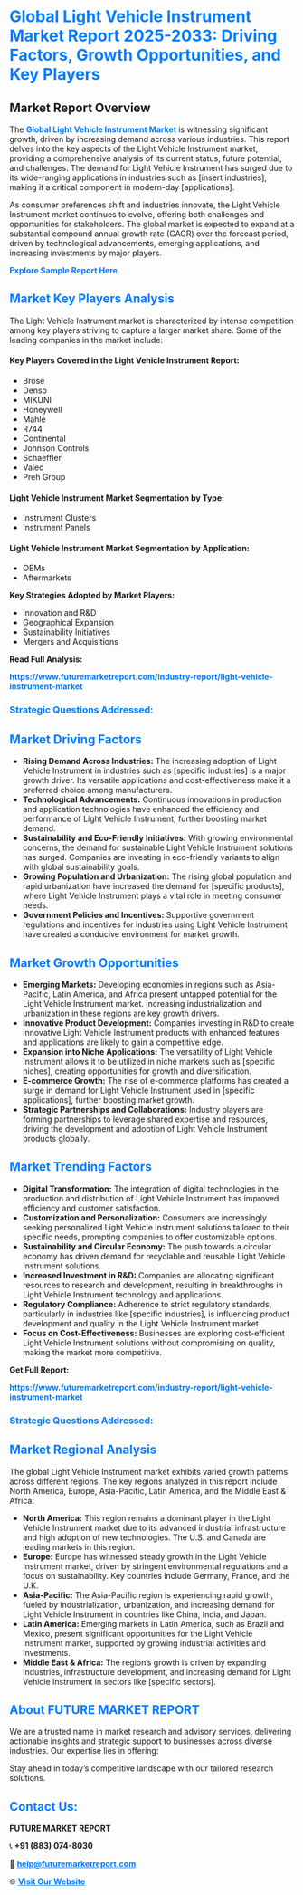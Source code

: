 <h1 style="color: #007BFF;">Global Light Vehicle Instrument Market Report 2025-2033: Driving Factors, Growth Opportunities, and Key Players</h1>

<section id="overview">
<h2>Market Report Overview</h2>
<p>The <a href="https://www.futuremarketreport.com/industry-report/light-vehicle-instrument-market" style="color: #007BFF; text-decoration: none;"><strong>Global Light Vehicle Instrument Market</strong></a> is witnessing significant growth, driven by increasing demand across various industries. This report delves into the key aspects of the Light Vehicle Instrument market, providing a comprehensive analysis of its current status, future potential, and challenges. The demand for Light Vehicle Instrument has surged due to its wide-ranging applications in industries such as [insert industries], making it a critical component in modern-day [applications].</p>
<p>As consumer preferences shift and industries innovate, the Light Vehicle Instrument market continues to evolve, offering both challenges and opportunities for stakeholders. The global market is expected to expand at a substantial compound annual growth rate (CAGR) over the forecast period, driven by technological advancements, emerging applications, and increasing investments by major players.</p>
</section>

<section id="overview">
<p><a href="https://www.futuremarketreport.com/request-sample/reportId=62273" style="color: #007BFF; text-decoration: none;"><strong>Explore Sample Report Here</strong></a></p>
</section>

<section id="key-players">
<h2 style="color: #007BFF;">Market Key Players Analysis</h2>
<p>The Light Vehicle Instrument market is characterized by intense competition among key players striving to capture a larger market share. Some of the leading companies in the market include:</p>
<h4>Key Players Covered in the Light Vehicle Instrument Report:</h4>
<ul><li>Brose</li><li>Denso</li><li>MIKUNI</li><li>Honeywell</li><li>Mahle</li><li>R744</li><li>Continental</li><li>Johnson Controls</li><li>Schaeffler</li><li>Valeo</li><li>Preh Group</li></ul>
<h4>Light Vehicle Instrument Market Segmentation by Type:</h4>
<ul><li>Instrument Clusters</li><li>Instrument Panels</li></ul>

<h4>Light Vehicle Instrument Market Segmentation by Application:</h4>
<ul><li>OEMs</li><li>Aftermarkets</li></ul>
<p><strong>Key Strategies Adopted by Market Players:</strong></p>
<ul>
<li>Innovation and R&D</li>
<li>Geographical Expansion</li>
<li>Sustainability Initiatives</li>
<li>Mergers and Acquisitions</li>
</ul>
</section>

<section>
<p><strong>Read Full Analysis: </strong></p><a href="https://www.futuremarketreport.com/industry-report/light-vehicle-instrument-market" style="color: #007BFF; text-decoration: none;"><strong>https://www.futuremarketreport.com/industry-report/light-vehicle-instrument-market</strong></a>
<h3 style="color: #007BFF;">Strategic Questions Addressed:</h3>
</section>

<section id="driving-factors">
<h2 style="color: #007BFF;">Market Driving Factors</h2>
<ul>
<li><strong>Rising Demand Across Industries:</strong> The increasing adoption of Light Vehicle Instrument in industries such as [specific industries] is a major growth driver. Its versatile applications and cost-effectiveness make it a preferred choice among manufacturers.</li>
<li><strong>Technological Advancements:</strong> Continuous innovations in production and application technologies have enhanced the efficiency and performance of Light Vehicle Instrument, further boosting market demand.</li>
<li><strong>Sustainability and Eco-Friendly Initiatives:</strong> With growing environmental concerns, the demand for sustainable Light Vehicle Instrument solutions has surged. Companies are investing in eco-friendly variants to align with global sustainability goals.</li>
<li><strong>Growing Population and Urbanization:</strong> The rising global population and rapid urbanization have increased the demand for [specific products], where Light Vehicle Instrument plays a vital role in meeting consumer needs.</li>
<li><strong>Government Policies and Incentives:</strong> Supportive government regulations and incentives for industries using Light Vehicle Instrument have created a conducive environment for market growth.</li>
</ul>
</section>

<section id="growth-opportunities">
<h2 style="color: #007BFF;">Market Growth Opportunities</h2>
<ul>
<li><strong>Emerging Markets:</strong> Developing economies in regions such as Asia-Pacific, Latin America, and Africa present untapped potential for the Light Vehicle Instrument market. Increasing industrialization and urbanization in these regions are key growth drivers.</li>
<li><strong>Innovative Product Development:</strong> Companies investing in R&D to create innovative Light Vehicle Instrument products with enhanced features and applications are likely to gain a competitive edge.</li>
<li><strong>Expansion into Niche Applications:</strong> The versatility of Light Vehicle Instrument allows it to be utilized in niche markets such as [specific niches], creating opportunities for growth and diversification.</li>
<li><strong>E-commerce Growth:</strong> The rise of e-commerce platforms has created a surge in demand for Light Vehicle Instrument used in [specific applications], further boosting market growth.</li>
<li><strong>Strategic Partnerships and Collaborations:</strong> Industry players are forming partnerships to leverage shared expertise and resources, driving the development and adoption of Light Vehicle Instrument products globally.</li>
</ul>
</section>

<section id="trending-factors">
<h2 style="color: #007BFF;">Market Trending Factors</h2>
<ul>
<li><strong>Digital Transformation:</strong> The integration of digital technologies in the production and distribution of Light Vehicle Instrument has improved efficiency and customer satisfaction.</li>
<li><strong>Customization and Personalization:</strong> Consumers are increasingly seeking personalized Light Vehicle Instrument solutions tailored to their specific needs, prompting companies to offer customizable options.</li>
<li><strong>Sustainability and Circular Economy:</strong> The push towards a circular economy has driven demand for recyclable and reusable Light Vehicle Instrument solutions.</li>
<li><strong>Increased Investment in R&D:</strong> Companies are allocating significant resources to research and development, resulting in breakthroughs in Light Vehicle Instrument technology and applications.</li>
<li><strong>Regulatory Compliance:</strong> Adherence to strict regulatory standards, particularly in industries like [specific industries], is influencing product development and quality in the Light Vehicle Instrument market.</li>
<li><strong>Focus on Cost-Effectiveness:</strong> Businesses are exploring cost-efficient Light Vehicle Instrument solutions without compromising on quality, making the market more competitive.</li>
</ul>
</section>

<section>
<p><strong>Get Full Report: </strong></p><a href="https://www.futuremarketreport.com/industry-report/light-vehicle-instrument-market" style="color: #007BFF; text-decoration: none;"><strong>https://www.futuremarketreport.com/industry-report/light-vehicle-instrument-market</strong></a>
<h3 style="color: #007BFF;">Strategic Questions Addressed:</h3>
</section>


<section id="regional-analysis">
<h2 style="color: #007BFF;">Market Regional Analysis</h2>
<p>The global Light Vehicle Instrument market exhibits varied growth patterns across different regions. The key regions analyzed in this report include North America, Europe, Asia-Pacific, Latin America, and the Middle East & Africa:</p>
<ul>
<li><strong>North America:</strong> This region remains a dominant player in the Light Vehicle Instrument market due to its advanced industrial infrastructure and high adoption of new technologies. The U.S. and Canada are leading markets in this region.</li>
<li><strong>Europe:</strong> Europe has witnessed steady growth in the Light Vehicle Instrument market, driven by stringent environmental regulations and a focus on sustainability. Key countries include Germany, France, and the U.K.</li>
<li><strong>Asia-Pacific:</strong> The Asia-Pacific region is experiencing rapid growth, fueled by industrialization, urbanization, and increasing demand for Light Vehicle Instrument in countries like China, India, and Japan.</li>
<li><strong>Latin America:</strong> Emerging markets in Latin America, such as Brazil and Mexico, present significant opportunities for the Light Vehicle Instrument market, supported by growing industrial activities and investments.</li>
<li><strong>Middle East & Africa:</strong> The region’s growth is driven by expanding industries, infrastructure development, and increasing demand for Light Vehicle Instrument in sectors like [specific sectors].</li>
</ul>
</section>

<footer>
<h2 style="color: #007BFF;">About FUTURE MARKET REPORT</h2>
<p>We are a trusted name in market research and advisory services, delivering actionable insights and strategic support to businesses across diverse industries. Our expertise lies in offering:</p>

<p>Stay ahead in today’s competitive landscape with our tailored research solutions.</p>

<h2 style="color: #007BFF;">Contact Us:</h2>
<p><strong>FUTURE MARKET REPORT</strong></p>
<p>📞 <strong>+91 (883) 074-8030</strong></p>
<p>📧 <strong><a href="mailto:help@futuremarketreport.com" style="color: #007BFF;">help@futuremarketreport.com</a></strong></p>
<p>🌐 <strong><a href="https://www.futuremarketreport.com/" style="color: #007BFF;">Visit Our Website</a></strong></p>
</footer>